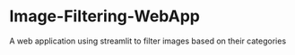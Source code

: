 # Image-Filtering-WebApp
A web application using streamlit to filter images based on their categories
